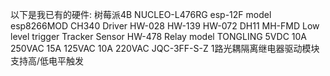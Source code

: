 以下是我已有的硬件:
树莓派4B
NUCLEO-L476RG
esp-12F model esp8266MOD CH340 Driver
HW-028
HW-139
HW-072
DH11
MH-FMD Low level trigger
Tracker Sensor
HW-478
Relay model TONGLING 5VDC 10A 250VAC 15A 125VAC 10A 220VAC JQC-3FF-S-Z 1路光耦隔离继电器驱动模块支持高/低电平触发
